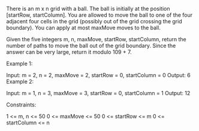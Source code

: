 There is an m x n grid with a ball. The ball is initially at the position [startRow, startColumn]. You are allowed to move the ball to one of the four adjacent four cells in the grid (possibly out of the grid crossing the grid boundary). You can apply at most maxMove moves to the ball.

Given the five integers m, n, maxMove, startRow, startColumn, return the number of paths to move the ball out of the grid boundary. Since the answer can be very large, return it modulo 109 + 7.

 

Example 1:


Input: m = 2, n = 2, maxMove = 2, startRow = 0, startColumn = 0
Output: 6
Example 2:


Input: m = 1, n = 3, maxMove = 3, startRow = 0, startColumn = 1
Output: 12
 

Constraints:

1 <= m, n <= 50
0 <= maxMove <= 50
0 <= startRow <= m
0 <= startColumn <= n
